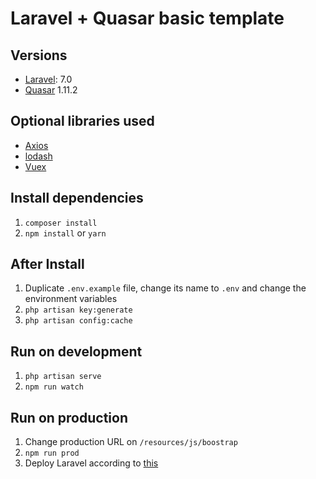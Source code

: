 # Laravel + Quasar basic template

## Versions
- [Laravel](https://laravel.com/): 7.0 
- [Quasar](https://quasar.dev) 1.11.2

## Optional libraries used
- [Axios](https://github.com/axios/axios)
- [lodash](https://github.com/lodash/lodash)
- [Vuex](https://github.com/vuejs/vuex)

## Install dependencies
1. `composer install`
2. `npm install` or `yarn`

## After Install
1. Duplicate `.env.example` file, change its name to `.env` and change the environment variables
2. `php artisan key:generate`
3. `php artisan config:cache`

## Run on development
1. `php artisan serve`
2. `npm run watch`

## Run on production
1. Change production URL on `/resources/js/boostrap`
2. `npm run prod`
3. Deploy Laravel according to [this](https://laravel.com/docs/7.x/deployment)
